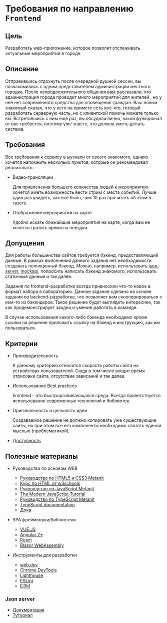 # Требования по направлению `Frontend`

## Цель
Разработать web-приложение, которое позволит отслеживать актуальные мероприятий в городе.

## Описание
Отправившись отдохнуть после очередной душной сессии, вы познакомились с одним представителем администрации местного городка. После непродолжительного общения вам рассказали, что администрация города проводит много мероприятий для жителей  , но у неё нет современного средства для оповещения граждан. Ваш новый знакомый сказал, что у него на примете есть кое-кто, готовый разработать серверную часть, но с клиентской помочь можете только вы. Встретившись с ним ещё раз, вы обсудили лично, какой функционал от вас требуется, поэтому уже знаете, что должна уметь делать система.

## Требования
Все требования к сервису в ыузнали от своего знакомого, однако хочется напомнить несколько пунктов, которые он рекомендовал реализовать:
*   Видео-трансляции

    Для привлечения большего количества людей к мероприятию хочется иметь возможность вести стрим с места событий. Лучше один раз увидеть, как всё было, чем 10 раз прочитать об этом в газете.

*   Отображение мероприятий на карте

    Удобно искать ближайшие мероприятия на карте, когда вам не хочется тратить время на поездки.

## Допущения
Для работы большинства сайтов требуется бэкенд, предоставляющий данные. В рамках выполнения данного задания нет необходимости создавать полноценный бэкенд. Можно, например, использовать [json-server](#json-server), [mockapi](https://mockapi.io/), попросить написать бэкенд знакомого, использовать статичные данные и так далее.

Задания по frontend-разработке всегда привносили что-то новое в формат набора в лабораторию. Данное задание сделано на основе задания по backend-разработке, что позволяет вам скооперироваться с кем-то из бэкендеров. Такое решение будет выглядеть интереснее, так как продемонстрирует заодно и умение работать в команде. 

В случае использования какого-либо бэкенда необходимо кроме ссылки на решение приложить ссылку на бэкенд и инструкцию, как им пользоваться.

## Критерии

* Производительность

  К данному критерию относится cкорость работы сайта на устройствах пользователей. Сюда в том числе входит время отрисовки сайта, отсутствие зависаний и так далее.

* Использование Best practices

  Frontend - это быстроразвивающаяся среда. Всегда приветствуется использование современных технологий и библиотек.

* Оригинальность и цельность идеи

  Создаваемое решение не должно копировать уже существующие сайты, но при этом все его компоненты необходимо связать единой мыслью (проблематикой).

* [Доступность](https://developer.mozilla.org/ru/docs/Learn/Accessibility/What_is_accessibility)
  
## Полезные материалы

* Руководства по основам WEB
  * [Руководство по HTML5 и CSS3 Metanit](https://metanit.com/web/html5/)
  * [Курс по HTML от w3schools](https://www.w3schools.com/html/)
  * [Руководство по JavaScript Metanit](https://metanit.com/web/javascript/)
  * [The Modern JavaScript Tutorial](https://javascript.info/)
  * [Руководство по TypeScript Metanit](https://metanit.com/web/typescript/)
  * [TypeScript documentation](https://www.typescriptlang.org/docs/home.html)
  * [Дока](https://doka.guide/)

* SPA фреймворки/библиотеки
  * [VUE.JS](https://vuejs.org)
  * [Angular 2+](https://angular.io/start)
  * [React](https://reactjs.org/docs/getting-started.html)
  * [Blazor WebAssembly](https://docs.microsoft.com/ru-ru/aspnet/core/blazor/?view=aspnetcore-6.0#blazor-webassembly)


* Инструменты для разработки
  * [web.dev](https://web.dev/)
  * [Chrome DevTools](https://developer.chrome.com/docs/devtools/)
  * [Lighthouse](https://developers.google.com/web/tools/lighthouse)
  * [ESLint](https://eslint.org/)
  * [БЭМ](https://ru.bem.info/)

### Json server

* [Документация](https://github.com/typicode/json-server)
* [Туториал](https://medium.com/codingthesmartway-com-blog/create-a-rest-api-with-json-server-36da8680136d)